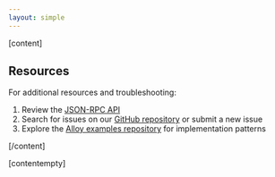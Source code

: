 ```yaml
---
layout: simple
---
```


<script>
    import {Code} from '$lib';
</script>

[content]

## Resources

For additional resources and troubleshooting:

1. Review the [JSON-RPC API](reference/rpc-api)
2. Search for issues on our [GitHub repository](https://github.com/pods-finance/sdk) or submit a new issue
3. Explore the [Alloy examples repository](https://github.com/alloy-rs/examples) for implementation patterns

[/content]

[contentempty]

